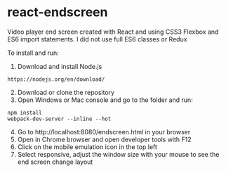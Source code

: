 # react-endscreen
Video player end screen created with React and using CSS3 Flexbox and ES6 import statements.
I did not use full ES6 classes or Redux

To install and run:

1. Download and install Node.js
```
https://nodejs.org/en/download/
```

2. Download or clone the repository
3. Open Windows or Mac console and go to the folder and run:
```
npm install
webpack-dev-server --inline --hot
```

4. Go to http://localhost:8080/endscreen.html in your browser
5. Open in Chrome browser and open developer tools with F12
6. Click on the mobile emulation icon in the top left
7. Select responsive, adjust the window size with your mouse to see the end screen change layout



